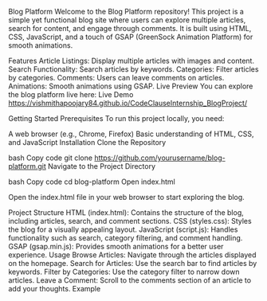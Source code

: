 Blog Platform
Welcome to the Blog Platform repository! This project is a simple yet functional blog site where users can explore multiple articles, search for content, and engage through comments. It is built using HTML, CSS, JavaScript, and a touch of GSAP (GreenSock Animation Platform) for smooth animations.

Features
Article Listings: Display multiple articles with images and content.
Search Functionality: Search articles by keywords.
Categories: Filter articles by categories.
Comments: Users can leave comments on articles.
Animations: Smooth animations using GSAP.
Live Preview
You can explore the blog platform live here: Live Demo https://vishmithapoojary84.github.io/CodeClauseInternship_BlogProject/

Getting Started
Prerequisites
To run this project locally, you need:

A web browser (e.g., Chrome, Firefox)
Basic understanding of HTML, CSS, and JavaScript
Installation
Clone the Repository

bash
Copy code
git clone https://github.com/yourusername/blog-platform.git
Navigate to the Project Directory

bash
Copy code
cd blog-platform
Open index.html

Open the index.html file in your web browser to start exploring the blog.

Project Structure
HTML (index.html): Contains the structure of the blog, including articles, search, and comment sections.
CSS (styles.css): Styles the blog for a visually appealing layout.
JavaScript (script.js): Handles functionality such as search, category filtering, and comment handling.
GSAP (gsap.min.js): Provides smooth animations for a better user experience.
Usage
Browse Articles: Navigate through the articles displayed on the homepage.
Search for Articles: Use the search bar to find articles by keywords.
Filter by Categories: Use the category filter to narrow down articles.
Leave a Comment: Scroll to the comments section of an article to add your thoughts.
Example


